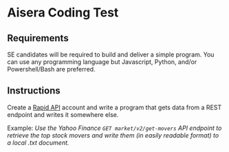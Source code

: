 # Aisera Coding Test

## Requirements

SE candidates will be required to build and deliver a simple program.  You can use any programming language but Javascript, Python, and/or Powershell/Bash are preferred.

## Instructions

Create a [Rapid API](https://rapidapi.com/apidojo/api/yahoo-finance1/) account and write a program that gets data from a REST endpoint and writes it somewhere else.

Example: *Use the Yahoo Finance `GET market/v2/get-movers` API endpoint to retrieve the top stock movers and write them (in easily readable format) to a local .txt document.*